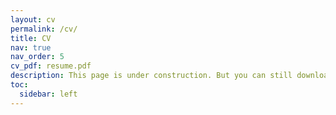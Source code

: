 ```yaml
---
layout: cv
permalink: /cv/
title: CV
nav: true
nav_order: 5
cv_pdf: resume.pdf
description: This page is under construction. But you can still download my resume using the button on the right.
toc:
  sidebar: left
---
```

